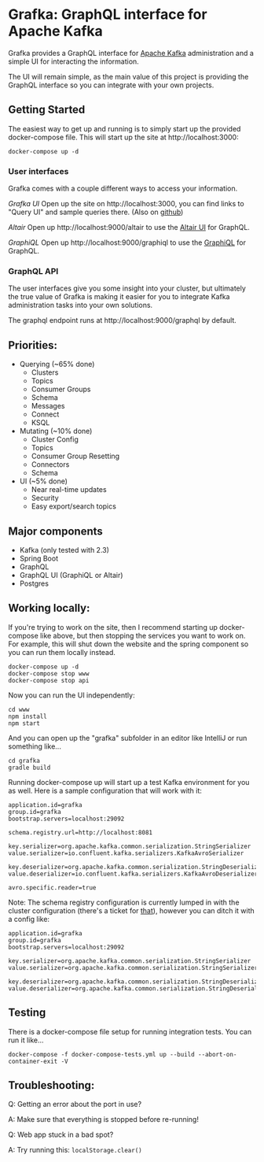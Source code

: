 # Grafka: GraphQL interface for Apache Kafka

Grafka provides a GraphQL interface for [Apache Kafka](https://github.com/apache/kafka) administration and a simple UI for interacting the information.

The UI will remain simple, as the main value of this project is providing the GraphQL interface so you can integrate with your own projects.

## Getting Started

The easiest way to get up and running is to simply start up the provided docker-compose file. This will start up the site at http://localhost:3000:

```shell script
docker-compose up -d
```

### User interfaces

Grafka comes with a couple different ways to access your information.

*Grafka UI*
Open up the site on http://localhost:3000, you can find links to "Query UI" and sample queries there. (Also on [github](https://github.com/codingblocks/grafka/blob/master/www/src/documentation/querying-graphql.md))

*Altair*
Open up http://localhost:9000/altair to use the [Altair UI](https://altair.sirmuel.design/) for GraphQL.

*GraphiQL*
Open up http://localhost:9000/graphiql to use the [GraphiQL](https://github.com/graphql/graphiql) for GraphQL.

### GraphQL API

The user interfaces give you some insight into your cluster, but ultimately the true value of Grafka is making it easier for you to integrate Kafka administration tasks into your own solutions.

The graphql endpoint runs at http://localhost:9000/graphql by default.

## Priorities:

* Querying (~65% done)
   * Clusters
   * Topics
   * Consumer Groups
   * Schema
   * Messages
   * Connect
   * KSQL
* Mutating (~10% done)
   * Cluster Config
   * Topics
   * Consumer Group Resetting
   * Connectors
   * Schema
* UI (~5% done)
   * Near real-time updates
   * Security
   * Easy export/search topics

## Major components

* Kafka (only tested with 2.3)
* Spring Boot
* GraphQL
* GraphQL UI (GraphiQL or Altair)
* Postgres

## Working locally:

If you're trying to work on the site, then I recommend starting up docker-compose like above, but then stopping the services you want to work on. For example, this will shut down the website and the spring component so you can run them locally instead.

```shell script
docker-compose up -d
docker-compose stop www
docker-compose stop api
```

Now you can run the UI independently:

```shell script
cd www
npm install
npm start
```

And you can open up the "grafka" subfolder in an editor like IntelliJ or run something like...

```shell script
cd grafka
gradle build
```

Running docker-compose up will start up a test Kafka environment for you as well. Here is a sample configuration that will work with it:

```properties
application.id=grafka
group.id=grafka
bootstrap.servers=localhost:29092

schema.registry.url=http://localhost:8081

key.serializer=org.apache.kafka.common.serialization.StringSerializer
value.serializer=io.confluent.kafka.serializers.KafkaAvroSerializer

key.deserializer=org.apache.kafka.common.serialization.StringDeserializer
value.deserializer=io.confluent.kafka.serializers.KafkaAvroDeserializer

avro.specific.reader=true
```

Note: The schema registry configuration is currently lumped in with the cluster configuration (there's a ticket for [that](https://github.com/codingblocks/grafka/issues/15)), however you can ditch it with a config like:
```properties
application.id=grafka
group.id=grafka
bootstrap.servers=localhost:29092

key.serializer=org.apache.kafka.common.serialization.StringSerializer
value.serializer=org.apache.kafka.common.serialization.StringSerializer

key.deserializer=org.apache.kafka.common.serialization.StringDeserializer
value.deserializer=org.apache.kafka.common.serialization.StringDeserializer
```

## Testing

There is a docker-compose file setup for running integration tests. You can run it like...
```shell script
docker-compose -f docker-compose-tests.yml up --build --abort-on-container-exit -V
```

## Troubleshooting:

Q: Getting an error about the port in use?

A: Make sure that everything is stopped before re-running!

Q: Web app stuck in a bad spot?

A: Try running this: `localStorage.clear()`
